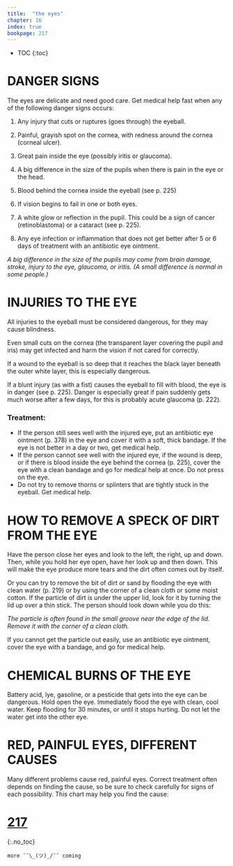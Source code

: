 ```yaml
---
title:  "the eyes"
chapter: 16
index: true
bookpage: 217
---
```

* TOC
{:toc}

# DANGER SIGNS

The eyes are delicate and need good care. Get medical help fast when any of the following danger signs occurs:

  1. Any injury that cuts or ruptures (goes through) the eyeball.

  2. Painful, grayish spot on the cornea, with redness around the cornea (corneal ulcer).

  3. Great pain inside the eye (possibly iritis or glaucoma).

  4. A big difference in the size of the pupils when there is pain in the eye or the head.

  5. Blood behind the cornea inside the eyeball (see p. 225)

  6. If vision begins to fail in one or both eyes.

  7. A white glow or reflection in the pupil. This could be a sign of cancer (retinoblastoma) or a cataract (see p. 225).

  8. Any eye infection or inflammation that does not get better after 5 or 6 days of treatment with an antibiotic eye ointment.

_A big difference in the size of the pupils may come from brain damage, stroke, injury to the eye, glaucoma, or iritis. (A small difference is normal in some people.)_

# INJURIES TO THE EYE

All injuries to the eyeball must be considered dangerous, for they may cause blindness.

Even small cuts on the cornea (the transparent layer covering the pupil and iris) may get infected and harm the vision if not cared for correctly.

If a wound to the eyeball is so deep that it reaches the black layer beneath the outer white layer, this is especially dangerous.

If a blunt injury (as with a fist) causes the eyeball to fill with blood, the eye is in danger (see p. 225). Danger is especially great if pain suddenly gets much worse after a few days, for this is probably acute glaucoma (p. 222).

### Treatment:

- If the person still sees well with the injured eye, put an antibiotic eye ointment (p. 378) in the eye and cover it with a soft, thick bandage. If the eye is not better in a day or two, get medical help.
- If the person cannot see well with the injured eye, if the wound is deep, or if there is blood inside the eye behind the cornea (p. 225), cover the eye with a clean bandage and go for medical help at once. Do not press on the eye.
- Do not try to remove thorns or splinters that are tightly stuck in the eyeball. Get medical help.

# HOW TO REMOVE A SPECK OF DIRT FROM THE EYE

Have the person close her eyes and look to the left, the right, up and down. Then, while you hold her eye open, have her look up and then down. This will make the eye produce more tears and the dirt often comes out by itself.

Or you can try to remove the bit of dirt or sand by flooding the eye with clean water (p. 219) or by using the corner of a clean cloth or some moist cotton. If the particle of dirt is under the upper lid, look for it by turning the lid up over a thin stick. The person should look down while you do this:

_The particle is often found in the small groove near the edge of the lid. Remove it with the corner of a clean cloth._



If you cannot get the particle out easily, use an antibiotic eye ointment, cover the eye with a bandage, and go for medical help.


# CHEMICAL BURNS OF THE EYE

Battery acid, lye, gasoline, or a pesticide that gets into the eye can be dangerous. Hold open the eye. Immediately flood the eye with clean, cool water. Keep flooding for
30 minutes, or until it stops hurting. Do not let the water get into the other eye.

# RED, PAINFUL EYES, DIFFERENT CAUSES

Many different problems cause red, painful eyes. Correct treatment often depends on finding the cause, so be sure to check carefully for signs of each possibility. This chart may help you find the cause:

# [217](#page-217)
{:.no_toc}

```
more ¯¯\_(ツ)_/¯¯ coming
```
